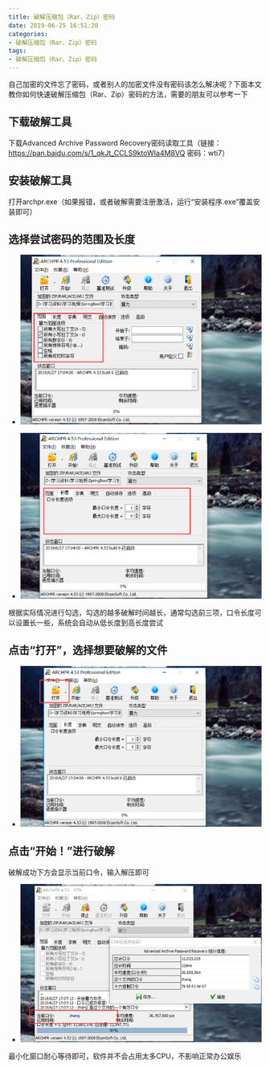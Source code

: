 ```yaml
---
title: 破解压缩包（Rar、Zip）密码
date: 2019-06-25 16:51:20
categories: 
- 破解压缩包（Rar、Zip）密码
tags: 
- 破解压缩包（Rar、Zip）密码
---
```


自己加密的文件忘了密码，或者别人的加密文件没有密码该怎么解决呢？下面本文教你如何快速破解压缩包（Rar、Zip）密码的方法，需要的朋友可以参考一下

<!-- more -->

## 下载破解工具
下载Advanced Archive Password Recovery密码读取工具（链接：https://pan.baidu.com/s/1_qkJt_CCLS9ktoWIa4M8VQ 密码：wti7）

## 安装破解工具
打开archpr.exe（如果报错，或者破解需要注册激活，运行“安装程序.exe”覆盖安装即可）

## 选择尝试密码的范围及长度

*   ![](/img/break-package1.png)

*   ![](/img/break-package2.png)

根据实际情况进行勾选，勾选的越多破解时间越长，通常勾选前三项，口令长度可以设置长一些，系统会自动从低长度到高长度尝试

## 点击“打开”，选择想要破解的文件
*   ![](/img/break-package3.png)



## 点击“开始！”进行破解

破解成功下方会显示当前口令，输入解压即可

*   ![](/img/break-package4.png)

最小化窗口耐心等待即可，软件并不会占用太多CPU，不影响正常办公娱乐
